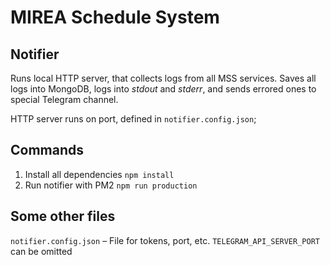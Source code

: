 # MIREA Schedule System

## Notifier

Runs local HTTP server, that collects logs from all MSS services. Saves all logs into MongoDB, logs into _stdout_ and _stderr_, and sends errored ones to special Telegram channel.

HTTP server runs on port, defined in `notifier.config.json`;

## Commands

1. Install all dependencies `npm install`
2. Run notifier with PM2 `npm run production`

## Some other files

`notifier.config.json` – File for tokens, port, etc. `TELEGRAM_API_SERVER_PORT` can be omitted
